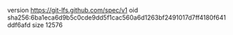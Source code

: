 version https://git-lfs.github.com/spec/v1
oid sha256:6ba1eca6d9b5c0cde9dd5f1cac560a6d1263bf2491017d7ff4180f641ddf6afd
size 12576
